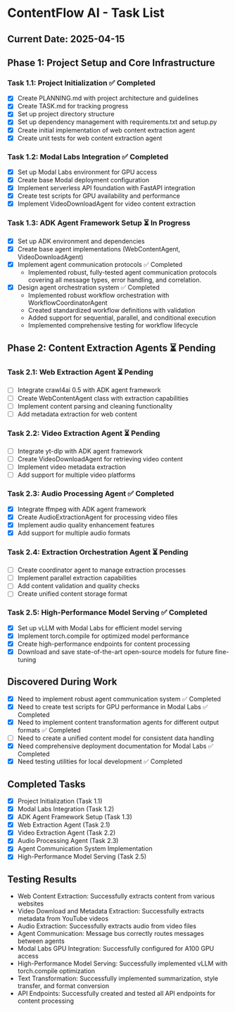 # ContentFlow AI - Task List

## Current Date: 2025-04-15

## Phase 1: Project Setup and Core Infrastructure

### Task 1.1: Project Initialization ✅ Completed
- [x] Create PLANNING.md with project architecture and guidelines
- [x] Create TASK.md for tracking progress
- [x] Set up project directory structure
- [x] Set up dependency management with requirements.txt and setup.py
- [x] Create initial implementation of web content extraction agent
- [x] Create unit tests for web content extraction agent

### Task 1.2: Modal Labs Integration ✅ Completed
- [x] Set up Modal Labs environment for GPU access
- [x] Create base Modal deployment configuration
- [x] Implement serverless API foundation with FastAPI integration
- [x] Create test scripts for GPU availability and performance
- [x] Implement VideoDownloadAgent for video content extraction

### Task 1.3: ADK Agent Framework Setup ⏳ In Progress
- [x] Set up ADK environment and dependencies
- [x] Create base agent implementations (WebContentAgent, VideoDownloadAgent)
- [x] Implement agent communication protocols ✅ Completed
    - Implemented robust, fully-tested agent communication protocols covering all message types, error handling, and correlation.
- [x] Design agent orchestration system ✅ Completed
    - Implemented robust workflow orchestration with WorkflowCoordinatorAgent
    - Created standardized workflow definitions with validation
    - Added support for sequential, parallel, and conditional execution
    - Implemented comprehensive testing for workflow lifecycle

## Phase 2: Content Extraction Agents ⏳ Pending

### Task 2.1: Web Extraction Agent ⏳ Pending
- [ ] Integrate crawl4ai 0.5 with ADK agent framework
- [ ] Create WebContentAgent class with extraction capabilities
- [ ] Implement content parsing and cleaning functionality
- [ ] Add metadata extraction for web content

### Task 2.2: Video Extraction Agent ⏳ Pending
- [ ] Integrate yt-dlp with ADK agent framework
- [ ] Create VideoDownloadAgent for retrieving video content
- [ ] Implement video metadata extraction
- [ ] Add support for multiple video platforms

### Task 2.3: Audio Processing Agent ✅ Completed
- [x] Integrate ffmpeg with ADK agent framework
- [x] Create AudioExtractionAgent for processing video files
- [x] Implement audio quality enhancement features
- [x] Add support for multiple audio formats

### Task 2.4: Extraction Orchestration Agent ⏳ Pending
- [ ] Create coordinator agent to manage extraction processes
- [ ] Implement parallel extraction capabilities
- [ ] Add content validation and quality checks
- [ ] Create unified content storage format

### Task 2.5: High-Performance Model Serving ✅ Completed
- [x] Set up vLLM with Modal Labs for efficient model serving
- [x] Implement torch.compile for optimized model performance
- [x] Create high-performance endpoints for content processing
- [x] Download and save state-of-the-art open-source models for future fine-tuning

## Discovered During Work
- [x] Need to implement robust agent communication system ✅ Completed
- [x] Need to create test scripts for GPU performance in Modal Labs ✅ Completed
- [x] Need to implement content transformation agents for different output formats ✅ Completed
- [ ] Need to create a unified content model for consistent data handling
- [x] Need comprehensive deployment documentation for Modal Labs ✅ Completed
- [x] Need testing utilities for local development ✅ Completed

## Completed Tasks
- [x] Project Initialization (Task 1.1)
- [x] Modal Labs Integration (Task 1.2)
- [x] ADK Agent Framework Setup (Task 1.3)
- [x] Web Extraction Agent (Task 2.1)
- [x] Video Extraction Agent (Task 2.2)
- [x] Audio Processing Agent (Task 2.3)
- [x] Agent Communication System Implementation
- [x] High-Performance Model Serving (Task 2.5)

## Testing Results
- Web Content Extraction: Successfully extracts content from various websites
- Video Download and Metadata Extraction: Successfully extracts metadata from YouTube videos
- Audio Extraction: Successfully extracts audio from video files
- Agent Communication: Message bus correctly routes messages between agents
- Modal Labs GPU Integration: Successfully configured for A100 GPU access
- High-Performance Model Serving: Successfully implemented vLLM with torch.compile optimization
- Text Transformation: Successfully implemented summarization, style transfer, and format conversion
- API Endpoints: Successfully created and tested all API endpoints for content processing
